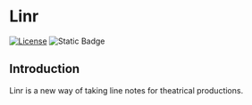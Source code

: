 # Linr

[![License](https://img.shields.io/badge/license-AGPL-blue.svg)](https://github.com/DittmerK/Linr/blob/master/LICENSE.md)
![Static Badge](https://img.shields.io/badge/Code%20Coverage-88%25-green)

## Introduction

Linr is a new way of taking line notes for theatrical productions. 
